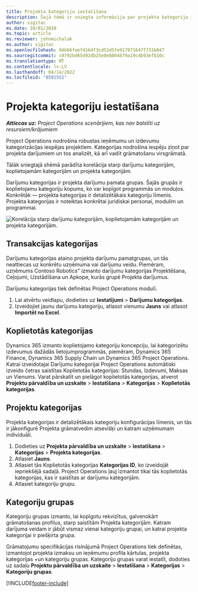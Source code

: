 ```yaml
---
title: Projekta kategoriju iestatīšana
description: Šajā tēmā ir sniegta informācija par projekta kategoriju iestatīšanu.
author: sigitac
ms.date: 10/01/2020
ms.topic: article
ms.reviewer: johnmichalak
ms.author: sigitac
ms.openlocfilehash: 94b66feef4164f3cd52d5fe917071647f731b047
ms.sourcegitcommit: c0792bd65d92db25e0e8864879a19c4b93efb10c
ms.translationtype: MT
ms.contentlocale: lv-LV
ms.lasthandoff: 04/14/2022
ms.locfileid: "8591551"
---
```

# <a name="configure-project-categories"></a>Projekta kategoriju iestatīšana

_**Attiecas uz:** Project Operations scenārijiem, kas nav balstīti uz resursiem/krājumiem_

Project Operations nodrošina robustas ieņēmumu un izdevumu kategorizācijas iespējas projektiem. Kategorijas nodrošina iespēju ziņot par projekta darījumiem un tos analizēt, kā arī vadīt grāmatošanu virsgrāmatā.

Tālāk sniegtajā shēmā parādīta korelācija starp darījumu kategorijām, koplietojamām kategorijām un projekta kategorijām. 

Darījumu kategorijas ir projekta darījumu pamata grupas. Šajās grupās ir koplietojamu kategoriju kopums, ko var kopīgot programmās un moduļos. Konkrētāk — projekta kategorijas ir detalizētākais kategoriju līmenis. Projekta kategorijas ir noteiktas konkrētai juridiskai personai, modulim un programmai.

![Korelācija starp darījumu kategorijām, koplietojamām kategorijām un projekta kategorijām.](media/project-categories.png)

## <a name="transaction-categories"></a>Transakcijas kategorijas

Darījumu kategorijas ataino projekta darījumu pamatgrupas, un tās neattiecas uz konkrētu uzņēmuma vai darījumu veidu. Piemēram, uzņēmums Contoso Robotics" izmanto darījumu kategorijas Projektēšana, Ceļojumi, Uzstādīšana un Apkope, kurās grupē Projekta darījumus.

Darījumu kategorijas tiek definētas Project Operations modulī. 
1. Lai atvērtu veidlapu, dodieties uz **Iestatījumi** \> **Darījumu kategorijas**. 
2. Izveidojiet jaunu darījumu kategoriju, atlasot vienumu **Jauns** vai atlasot **Importēt no Excel**.

## <a name="shared-categories"></a>Koplietotās kategorijas

Dynamics 365 izmanto koplietojamo kategoriju koncepciju, lai kategorizētu izdevumus dažādās lietojumprogrammās, piemēram, Dynamics 365 Finance, Dynamics 365 Supply Chain un Dynamics 365 Project Operations. Katrai izveidotajai Darījumu kategorijai Project Operations automātiski izveido četras saistītas Koplietotās kategorijas: Stundas, Izdevumi, Maksas un Vienums. Varat pārskatīt un pielāgot koplietotās kategorijas, atverot **Projektu pārvaldība un uzskaite** \> **Iestatīšana** \> **Kategorijas** \> **Koplietotās kategorijas**.

## <a name="project-categories"></a>Projektu kategorijas

Projekta kategorijas ir detalizētākais kategoriju konfigurācijas līmenis, un tās ir jākonfigurē Projekta grāmatvedim atsevišķi un katram uzņēmumam individuāli.

1. Dodieties uz **Projekta pārvaldība un uzskaite** \> **Iestatīšana** \> **Kategorijas** \> **Projekta kategorijas**.
2. Atlasiet **Jauns**.
3. Atlasiet tās Koplietotās kategorijas **Kategorijas ID**, ko izveidojāt iepriekšējā sadaļā. Project Operations ļauj izmantot tikai tās koplietotās kategorijas, kas ir saistītas ar darījumu kategorijām.
4. Atlasiet kategoriju grupu.

## <a name="category-groups"></a>Kategoriju grupas

Kategoriju grupas izmanto, lai kopīgotu rekvizītus, galvenokārt grāmatošanas profilus, starp saistītām Projekta kategorijām. Katram darījuma veidam ir jābūt vismaz vienai kategoriju grupai, un katrai projekta kategorijai ir piešķirta grupa.

Grāmatojumu specifikācijas risinājumā Project Operations tiek definētas, izmantojot projekta izmaksu un ieņēmumu profila kārtulas, projekta kategorijas +un kategoriju grupas. Kategoriju grupas varat iestatīt, dodoties uz sadaļu **Projektu pārvaldība un uzskaite** \> **Iestatīšana** \> **Kategorijas** \> **Kategoriju grupas**.


[!INCLUDE[footer-include](../includes/footer-banner.md)]